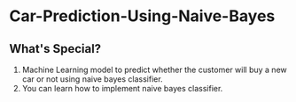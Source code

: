 # Car-Prediction-Using-Naive-Bayes
## What's Special?
  1. Machine Learning model to predict whether the customer will buy a new car or not using naive bayes classifier.
  2. You can learn how to implement naive bayes classifier.
